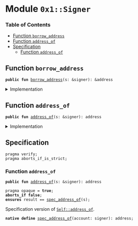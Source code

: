 
<a name="0x1_Signer"></a>

# Module `0x1::Signer`

### Table of Contents

-  [Function `borrow_address`](#0x1_Signer_borrow_address)
-  [Function `address_of`](#0x1_Signer_address_of)
-  [Specification](#0x1_Signer_Specification)
    -  [Function `address_of`](#0x1_Signer_Specification_address_of)



<a name="0x1_Signer_borrow_address"></a>

## Function `borrow_address`



<pre><code><b>public</b> <b>fun</b> <a href="#0x1_Signer_borrow_address">borrow_address</a>(s: &signer): &address
</code></pre>



<details>
<summary>Implementation</summary>


<pre><code><b>native</b> <b>public</b> <b>fun</b> <a href="#0x1_Signer_borrow_address">borrow_address</a>(s: &signer): &address;
</code></pre>



</details>

<a name="0x1_Signer_address_of"></a>

## Function `address_of`



<pre><code><b>public</b> <b>fun</b> <a href="#0x1_Signer_address_of">address_of</a>(s: &signer): address
</code></pre>



<details>
<summary>Implementation</summary>


<pre><code><b>public</b> <b>fun</b> <a href="#0x1_Signer_address_of">address_of</a>(s: &signer): address {
    *<a href="#0x1_Signer_borrow_address">borrow_address</a>(s)
}
</code></pre>



</details>

<a name="0x1_Signer_Specification"></a>

## Specification



<pre><code>pragma verify;
pragma aborts_if_is_strict;
</code></pre>



<a name="0x1_Signer_Specification_address_of"></a>

### Function `address_of`


<pre><code><b>public</b> <b>fun</b> <a href="#0x1_Signer_address_of">address_of</a>(s: &signer): address
</code></pre>




<pre><code>pragma opaque = <b>true</b>;
<b>aborts_if</b> <b>false</b>;
<b>ensures</b> result == <a href="#0x1_Signer_spec_address_of">spec_address_of</a>(s);
</code></pre>



Specification version of
<code><a href="#0x1_Signer_address_of">Self::address_of</a></code>.


<a name="0x1_Signer_spec_address_of"></a>


<pre><code><b>native</b> <b>define</b> <a href="#0x1_Signer_spec_address_of">spec_address_of</a>(account: signer): address;
</code></pre>
